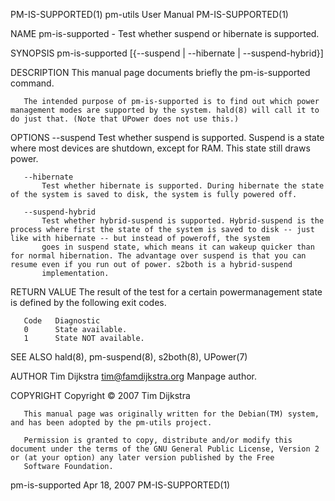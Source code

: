 PM-IS-SUPPORTED(1)                                                                           pm-utils User Manual                                                                          PM-IS-SUPPORTED(1)



NAME
       pm-is-supported - Test whether suspend or hibernate is supported.

SYNOPSIS
       pm-is-supported [{--suspend | --hibernate | --suspend-hybrid}]

DESCRIPTION
       This manual page documents briefly the pm-is-supported command.

       The intended purpose of pm-is-supported is to find out which power management modes are supported by the system. hald(8) will call it to do just that. (Note that UPower does not use this.)

OPTIONS
       --suspend
           Test whether suspend is supported. Suspend is a state where most devices are shutdown, except for RAM. This state still draws power.

       --hibernate
           Test whether hibernate is supported. During hibernate the state of the system is saved to disk, the system is fully powered off.

       --suspend-hybrid
           Test whether hybrid-suspend is supported. Hybrid-suspend is the process where first the state of the system is saved to disk -- just like with hibernate -- but instead of poweroff, the system
           goes in suspend state, which means it can wakeup quicker than for normal hibernation. The advantage over suspend is that you can resume even if you run out of power. s2both is a hybrid-suspend
           implementation.

RETURN VALUE
       The result of the test for a certain powermanagement state is defined by the following exit codes.

       Code   Diagnostic
       0      State available.
       1      State NOT available.


SEE ALSO
       hald(8), pm-suspend(8), s2both(8), UPower(7)

AUTHOR
       Tim Dijkstra <tim@famdijkstra.org>
           Manpage author.

COPYRIGHT
       Copyright © 2007 Tim Dijkstra

       This manual page was originally written for the Debian(TM) system, and has been adopted by the pm-utils project.

       Permission is granted to copy, distribute and/or modify this document under the terms of the GNU General Public License, Version 2 or (at your option) any later version published by the Free
       Software Foundation.




pm-is-supported                                                                                  Apr 18, 2007                                                                              PM-IS-SUPPORTED(1)
